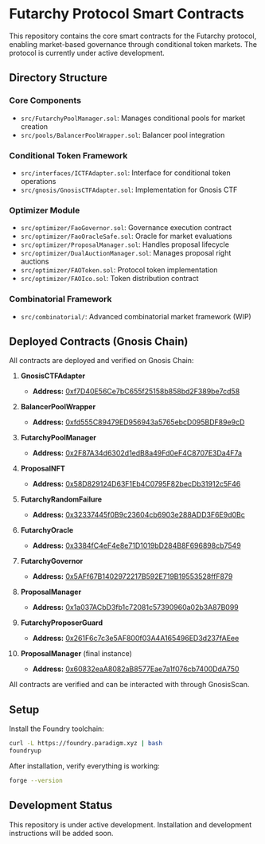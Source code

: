 # Futarchy Protocol Smart Contracts

This repository contains the core smart contracts for the Futarchy protocol, enabling market-based governance through conditional token markets. The protocol is currently under active development.

## Directory Structure

### Core Components
- `src/FutarchyPoolManager.sol`: Manages conditional pools for market creation
- `src/pools/BalancerPoolWrapper.sol`: Balancer pool integration

### Conditional Token Framework
- `src/interfaces/ICTFAdapter.sol`: Interface for conditional token operations
- `src/gnosis/GnosisCTFAdapter.sol`: Implementation for Gnosis CTF

### Optimizer Module
- `src/optimizer/FaoGovernor.sol`: Governance execution contract
- `src/optimizer/FaoOracleSafe.sol`: Oracle for market evaluations
- `src/optimizer/ProposalManager.sol`: Handles proposal lifecycle
- `src/optimizer/DualAuctionManager.sol`: Manages proposal right auctions
- `src/optimizer/FAOToken.sol`: Protocol token implementation
- `src/optimizer/FAOIco.sol`: Token distribution contract

### Combinatorial Framework
- `src/combinatorial/`: Advanced combinatorial market framework (WIP)

## Deployed Contracts (Gnosis Chain)

All contracts are deployed and verified on Gnosis Chain:

1. **GnosisCTFAdapter**  
   - **Address:** [0xf7D40E56Ce7bC655f25158b858bd2F389be7cd58](https://gnosisscan.io/address/0xf7d40e56ce7bc655f25158b858bd2f389be7cd58)

2. **BalancerPoolWrapper**  
   - **Address:** [0xfd555C89479ED956943a5765ebcD095BDF89e9cD](https://gnosisscan.io/address/0xfd555c89479ed956943a5765ebcd095bdf89e9cd)

3. **FutarchyPoolManager**  
   - **Address:** [0x2F87A34d6302d1edB8a49Fd0eF4C8707E3Da4F7a](https://gnosisscan.io/address/0x2f87a34d6302d1edb8a49fd0ef4c8707e3da4f7a)

4. **ProposalNFT**  
   - **Address:** [0x58D829124D63F1Eb4C0795F82becDb31912c5F46](https://gnosisscan.io/address/0x58d829124d63f1eb4c0795f82becdb31912c5f46)

5. **FutarchyRandomFailure**  
   - **Address:** [0x32337445f0B9c23604cb6903e288ADD3F6E9d0Bc](https://gnosisscan.io/address/0x32337445f0b9c23604cb6903e288add3f6e9d0bc)

6. **FutarchyOracle**  
   - **Address:** [0x3384fC4eF4e8e71D1019bD284B8F696898cb7549](https://gnosisscan.io/address/0x3384fc4ef4e8e71d1019bd284b8f696898cb7549)

7. **FutarchyGovernor**  
   - **Address:** [0x5AFf67B1402972217B592E719B19553528ffF879](https://gnosisscan.io/address/0x5aff67b1402972217b592e719b19553528fff879)

8. **ProposalManager**  
   - **Address:** [0x1a037ACbD3fb1c72081c57390960a02b3A87B099](https://gnosisscan.io/address/0x1a037acbd3fb1c72081c57390960a02b3a87b099)

9. **FutarchyProposerGuard**  
   - **Address:** [0x261F6c7c3e5AF800f03A4A165496ED3d237fAEee](https://gnosisscan.io/address/0x261f6c7c3e5af800f03a4a165496ed3d237faeee)

10. **ProposalManager** (final instance)  
    - **Address:** [0x60832eaA8082aB8577Eae7a1f076cb7400DdA750](https://gnosisscan.io/address/0x60832eaa8082ab8577eae7a1f076cb7400dda750)

All contracts are verified and can be interacted with through GnosisScan.

## Setup

Install the Foundry toolchain:

```bash
curl -L https://foundry.paradigm.xyz | bash
foundryup
```

After installation, verify everything is working:

```bash
forge --version
```

## Development Status

This repository is under active development. Installation and development instructions will be added soon.
